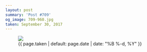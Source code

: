 ```yaml
---
layout: post
summary: 'Post #709'
og_image: 709-960.jpg
taken: September 30, 2017
---
```


<figure class="post">
<img sizes="(min-width: 700px) 50vw, calc(100vw - 2rem)" src="{{ site.assets_url }}/709-480.jpg" srcset="{{ site.assets_url }}/709-240.jpg 240w, {{ site.assets_url }}/709-480.jpg 480w, {{ site.assets_url }}/709-720.jpg 720w, {{ site.assets_url }}/709-960.jpg 960w"/>
<figcaption>
<time>{{ page.taken | default: page.date | date: "%B %-d, %Y" }}</time>
</figcaption>
</figure>
